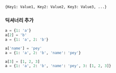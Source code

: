 
```python
{Key1: Value1, Key2: Value2, Key3: Value3, ...}
```


### 딕셔너리 추가
```python
a = {1: 'a'} 
a[2] = 'b' 
a = {1: 'a', 2: 'b'}

a['name'] = 'pey'
a = {1: 'a', 2: 'b', 'name': 'pey'}

a[3] = [1, 2, 3]
a = {1: 'a', 2: 'b', 'name': 'pey', 3: [1, 2, 3]}

```


